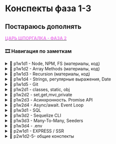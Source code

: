 # Конспекты фаза 1-3

## Постараюсь дополнять

[<font color="violet">**ЦАРЬ ШПОРГАЛКА - ФАЗА 2**</font>](фаза2/w1%20-%20ЦАРЬ%20ШПОРГАЛКА/Всё%20с%20нуля.md)


### 🎞 Навигация по заметкам

<details>
  <summary>📌 p1w1d1 - Node, NPM, FS (материалы, код)</summary>
  
  - [*Допы к конспектам*](фаза1/w1d1%20-%20Node,%20NPM,%20FS/)
  - [*Презентация*](https://docs.google.com/presentation/d/1jV0Bt_7btaXPl_Jeg4MiFQielcRdows9/edit#slide=id.p1)
  - [**Начало работы (инициализация проекта, ESLint, Jest)**](фаза1/w1d1%20-%20Node,%20NPM,%20FS/основные%20команды.md)
  - [**Конспект по fs/Common JS/импорт/экспорт**](фаза1/w1d1%20-%20Node,%20NPM,%20FS/конспект.md)
</details>

<details>
  <summary>📌 p1w1d2 - Array Methods (материалы, код)</summary>
  
  - [*Решение задач основными методами*](фаза1/w1d2%20-%20Array%20Methods/)
  - [*Презентация*](https://docs.google.com/presentation/d/13Fy8XU-in5ZU9XSOhZMhYbG5N9Fnm6qu/edit#slide=id.g255419c24b5_0_104)
  - [**Конспект по методам массивов**](фаза1/w1d2%20-%20Array%20Methods/конспект.md)
  - [**Шпаргалка по выбору подходящего метода**](https://github.com/Elbrus-Bootcamp/phase-1/blob/main/resources/js-array-methods.pdf)
  - [*Справочник JavaScript(RU)*](https://code.mu/ru/javascript/manual/)
  - [*Визуальная шпаргалка по методам*](https://only-to-top.ru/blog/coding/2020-12-30-js-array-cheatsheet.html)
  - [*Куча шпаргалок по JS, классам, методам и не только*](https://github.com/virdginiya1903/Frontend-Information?tab=readme-ov-file#JavaScript)
  - [**Наглядная шпаргалка по методам массивов**](https://qlid.ru/articles/31808/)
</details>

<details>
  <summary>📌 p1w1d3 - Recursion (материалы, код)</summary>
  
  - [*Решение задач*](фаза1/w1d3%20-%20Recursion/)
  - [*Презентация*](https://docs.google.com/presentation/d/1Nu5rYRNTuwm-Zl3bycvX4RfkiMRP1Pnq/edit#slide=id.g25378244598_0_104)
  - [**Конспект по рекурсии**](фаза1/w1d3%20-%20Recursion/конспект.md)
  - [**О рекурсии простыми словами**](https://doka.guide/js/recursion/)
  - [*Планшет для рисования*](https://excalidraw.com/)
  - [*Как работает рекурсия – объяснение в блок-схемах и видео*](https://excalidraw.com/)
  - [*Визуализация факториала и Фибоначчи*](https://excalidraw.com/)
</details>

<details>
  <summary>📌 p1w1d4 - Strings, регулярные выражения, Date</summary>
  
  - [*Метод test*](фаза1/w1d4%20-%20Strings,%20RegExp/)
  - [*Презентация*](https://docs.google.com/presentation/d/1_3TJtQlJjnpqEONqwgZiVAdEwe84XYM2/edit#slide=id.g25373cd457b_0_104)
  - [**Конспект**](фаза1/w1d4%20-%20Strings,%20RegExp/конспект.md)
  - [*Основные Методы для String's*](https://dzen.ru/a/XZIGLh6OPwCthM6u)
  - [*40 основных и нестандартных методов для работы со строками*](https://proglib.io/p/40-osnovnyh-i-nestandartnyh-metodov-dlya-raboty-so-strokami-v-javascript-2022-05-19)
  - [*Методы строк в JavaScript: простая шпаргалка с примерами*](https://tproger.ru/articles/metody-strok-v-javascript-shpargalka-dlja-nachinajushhih)
  - [*Короткая шпаргала по строкам*](https://www.internet-technologies.ru/articles/kak-indeksirovat-razbivat-i-manipulirovat-strokami-v-javascript.html)
  - [*Подробный гайд с примерами по регулярным выражениям в JS*](https://tproger.ru/articles/regulyarnye-vyrazheniya-v-javascript-eto-ne-tak-strawno-kak-vy-dumaete)
  - [*Шпаргалка по регулярным выражениям*](https://proglib.io/p/shpargalka-po-regulyarnym-vyrazheniyam-v-javascript-2022-07-17)
  - [**Генератор рег. выражений regex101**](https://regex101.com/)
  - [**Date**](https://doka.guide/js/date/)
  - [*Работа с объектом Date*](https://www.internet-technologies.ru/articles/rabota-s-obektom-date-v-javascript.html)
</details>

<details>
  <summary>📌 p1w1d5 - Git</summary>
  
  ### Подробная инструкция по работе с Git
  - [Работа с git](https://github.com/Elbrus-Bootcamp/git-steps/blob/master/README.md)
  - [Видео о том, как работать с гитом на групповом проекте](https://youtu.be/t0-73o0rVN4)
  ##### Общие рекомендации
  - Один человек делает форк
  - Другие делают клон созданного форка
  - Добавьте всех в коллабораторы
  - Каждый работает в своей ветке
  - Делайте merge как можно чаще!
  ##### Как делать merge?
  - git add -A
  - git commit -m ""
  - git push origin mybranch
  - На github.com нажать "New pull request"
  - Попросить товарища проверить pull-request
</details>

<details>
  <summary>📌 p1w2d1 - classes, static, obj</summary>

- [**Конспект**](фаза1/w2d1%20-%20classes,%20static,%20obj/конспект.md)
- [*Решение задач*](фаза1/w2d1%20-%20classes,%20static,%20obj/)
- [*Презентация*](https://docs.google.com/presentation/d/1UjLUAWAI9bYhwDdVZcqs2oLPwuO3WNE1/edit#slide=id.p1)
- [**Об объектах простыми словами**](https://doka.guide/js/object/)
- [**Подробный удобный гайд по объектам**](https://itchief.ru/javascript/objects)

- [*Apply /Call/ This - это...(подробно)*](https://thecode.media/this/#:~:text=%D0%9A%D0%BB%D1%8E%D1%87%D0%B5%D0%B2%D0%BE%D0%B5%20%D1%81%D0%BB%D0%BE%D0%B2%D0%BE%20this%20%E2%80%94%20%D0%BE%D0%B4%D0%BD%D0%B0%20%D0%B8%D0%B7,%D0%BE%D1%82%20%D1%82%D0%BE%D0%B3%D0%BE%2C%20%D0%B3%D0%B4%D0%B5%20%D0%BE%D0%BD%D0%BE%20%D0%BD%D0%B0%D0%BF%D0%B8%D1%81%D0%B0%D0%BD%D0%BE.)
- [*Apply /Call/ This - это...(коротко)*](https://javascript.ru/tutorial/object/thiskeyword)
- [*Класс в JavaScript: базовый синтаксис и примеры. Часть первая*](https://elbrusboot.camp/blog/klass-v-javascript-bazovyi-sintaksis-i-primiery/)
- [*Класс в JavaScript: базовый синтаксис и примеры. Часть вторая*](https://elbrusboot.camp/blog/klass-v-javascript-bazovyi-sintaksis-i-primiery-chast-vtoraia/)
</details>

<details>
  <summary>📌 p1w2d2 - set,get,mvc,private</summary>

- [**Конспект**](фаза1/w2d2%20-%20set,get,mvc,private/конспект.md)
- [*Решение задач*](фаза1/w2d2%20-%20set,get,mvc,private/)
- [*Презентация*](https://docs.google.com/presentation/d/1IfBB8rU_mkjS80UF5khfxdjlD2vUkRb6/edit#slide=id.p1)
- [*Крутое объяснение что такое Приватные свойства и методы на примере игры*](https://thecode.media/new-oop-private/)
- [*Крутое объяснение что такое Геттеры и Сеттеры*](https://thecode.media/getter/)
- [*Свойства и методы доступа (set/get). Подробно и понятно*](https://metanit.com/web/javascript/4.14.php)
</details>

<details>
  <summary>📌 p1w2d3 - Асинхронность. Promise API</summary>

- [**Конспект**](фаза1/w2d3%20-%20Асинхронность.%20Promise%20API/конспект.md)
- [*Решение задач*](фаза1/w2d3%20-%20Асинхронность.%20Promise%20API/)
- [*Презентация*](https://docs.google.com/presentation/d/1A-LejLC1xsAxaFN1NBHyTMHcqHHUJ1GH/edit#slide=id.p1)
- [*Ассинхронность в JS*](https://doka.guide/js/async-in-js/)
- [*Полезная статья про ассинхронность (максимально подробно)*](https://fuse8.ru/articles/async-javascript)
- [*10 задач по промисам с разбором (поможет подготовиться к собесам*](https://medium.com/nuances-of-programming/%D0%B4%D0%BB%D1%8F-%D0%BF%D0%BE%D0%B4%D0%B3%D0%BE%D1%82%D0%BE%D0%B2%D0%BA%D0%B8-%D0%BA-%D1%81%D0%BE%D0%B1%D0%B5%D1%81%D0%B5%D0%B4%D0%BE%D0%B2%D0%B0%D0%BD%D0%B8%D1%8E-10-%D0%B7%D0%B0%D0%B4%D0%B0%D1%87-%D0%BF%D0%BE-%D0%BF%D1%80%D0%BE%D0%BC%D0%B8%D1%81%D0%B0%D0%BC-javascript-475a7388230e)
</details>

<details>
  <summary>📌 p1w2d4 - Async/await. Event Loop</summary>

- [**Конспект**](фаза1/w2d4%20-%20async_await/конспект.md)
- [*Решение задач*](фаза1/w2d4%20-%20async_await/)
- [*Презентация*](https://docs.google.com/presentation/d/1JWxfdkgloaFmQEgNyDWjs7_cdS90DL2A/edit#slide=id.p1)
- [*async/await*](https://doka.guide/js/async-await/)
- [*Как использовать Fetch вместе с async/await*](https://www.cat-in-web.ru/fetch-async-await/)
- [*Асинхронность Event loop*](https://www.jscamp.app/ru/docs/javascript25)
</details>

<details>
  <summary>📌 p1w3d1 - SQL</summary>

- [**Конспект**](фаза1/w3d1%20-%20SQL/конспект.md)
- [*Решение задач*](фаза1/w3d1%20-%20SQL/)
- [*Презентация*](https://docs.google.com/presentation/d/1WkE57PcNm7KxSExdsQDSgJBzV6FFuUJp/edit#slide=id.g25628f41299_0_104)
- [*Как работает язык SQL*](https://thecode.media/mysql-uroot-p/)
- [*практическая шпаргалка SQL (SQLite) с готовыми запросами*](https://habr.com/ru/articles/792630/#0)
- [*SQL-шпаргалка - основные запросы*](https://antonz.ru/sql-cheatsheet/)
</details>

<details>
  <summary>📌 p1w3d2 - Sequelize CLI</summary>

- [**Конспект**](фаза1/w3d2%20-%20Sequelize%20CLI/конспект.md)
- [*Решение задач*](фаза1/w3d2%20-%20Sequelize%20CLI/)
- [*Презентация*](https://docs.google.com/presentation/d/19DPZwVf7ZM7B5RhPdparV_rREf4Hv32l/edit#slide=id.g256f771efcb_0_406)
- [**Шпаргалка по БД**](фаза1/w3d2%20-%20Sequelize%20CLI/Шпаргалка%20по%20БД.md)
- [*sequelize_intro*](https://github.com/Elbrus-Bootcamp/sequelize_intro)
</details>

<details>
  <summary>📌 p1w3d3 - Many-To-Many, Seeders</summary>

- [**Конспект**](фаза1/w3d3%20-%20Many-To-Many/конспект.md)
- [*Решение задач*](фаза1/w3d3%20-%20Many-To-Many/)
- [*Презентация*](https://docs.google.com/presentation/d/1VhKg1VZQTIuNVNaJemuZzQSKE1LX29-L/edit#slide=id.g256f65624b5_0_104)
</details>

<details>
  <summary>📌 p1w3d4 - .env</summary>

- [**Конспект**](фаза1/w3d4%20-%20env/конспект.md)
- [*Решение задач*](фаза1/w3d4%20-%20env/)
- [*Презентация*](https://docs.google.com/presentation/d/1c_T_ARuJhqFDVgTLa7Xlj4AAgWqSpSor/edit#slide=id.g284d10f3407_1_104)
- [*Пример и гайды по связям "один ко многим" и "многие ко многим"*](https://github.com/Elbrus-Bootcamp/sequelize-relations-example)
</details>

<details>
  <summary>📌 p2w1d1 - EXPRESS / SSR</summary>

- [**Конспект**](фаза2/w1d1%20-%20EXPRESS,%20SSR/конспект.md)
- [**Конспект2**](фаза2/w1d1%20-%20EXPRESS,%20SSR/конспект2(не%20мой).md)
- [*Команды для терминала*](фаза2/w1d1%20-%20EXPRESS,%20SSR/команды%20для%20терминала.md)
- [*Презентация*](https://docs.google.com/presentation/d/1pzeDgSnhY4secYSBWdUL8PpxNyITmkpF/edit#slide=id.p2)
- [*Пример кода*](https://github.com/IrmaEzhik/todo-list-ssr)
</details>

<details>
  <summary>📌 p2w1d2-5- общие конспекты</summary>

- [**Bootstrap, Middlewares**](фаза2/w1.d2-4/Bootstrap,%20Middlewares.md)
- [**Ajax, Fetch, Env**](фаза2/w1.d2-4/Ajax,%20Fetch,%20Env.md)
</details>